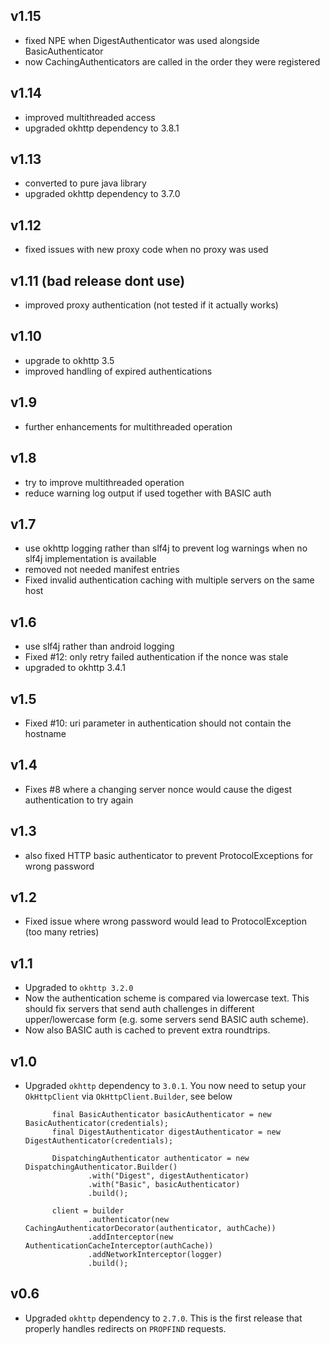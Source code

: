 ## v1.15

* fixed NPE when DigestAuthenticator was used alongside BasicAuthenticator
* now CachingAuthenticators are called in the order they were registered 

## v1.14

* improved multithreaded access
* upgraded okhttp dependency to 3.8.1

## v1.13

* converted to pure java library 
* upgraded okhttp dependency to 3.7.0

## v1.12

* fixed issues with new proxy code when no proxy was used

## v1.11 (bad release dont use)

* improved proxy authentication (not tested if it actually works)

## v1.10

* upgrade to okhttp 3.5
* improved handling of expired authentications

## v1.9

* further enhancements for multithreaded operation

## v1.8

* try to improve multithreaded operation
* reduce warning log output if used together with BASIC auth

## v1.7

* use okhttp logging rather than slf4j to prevent log warnings when 
  no slf4j implementation is available
* removed not needed manifest entries
* Fixed invalid authentication caching with multiple servers on the same host 
  
## v1.6
 
* use slf4j rather than android logging
* Fixed #12: only retry failed authentication if the nonce was stale
* upgraded to okhttp 3.4.1

## v1.5

* Fixed #10: uri parameter in authentication should not contain the hostname

## v1.4

* Fixes #8 where a changing server nonce would cause the digest authentication to try again

## v1.3

* also fixed HTTP basic authenticator to prevent ProtocolExceptions for wrong password

## v1.2

* Fixed issue where wrong password would lead to ProtocolException (too many retries)


## v1.1

* Upgraded to `okhttp 3.2.0`
* Now the authentication scheme is compared via lowercase text. This should fix servers that send
  auth challenges in different upper/lowercase form (e.g. some servers send BASIC auth scheme).
* Now also BASIC auth is cached to prevent extra roundtrips.


## v1.0

* Upgraded `okhttp` dependency to `3.0.1`. You now need to setup your `OkHttpClient` via `OkHttpClient.Builder`,
  see below


            final BasicAuthenticator basicAuthenticator = new BasicAuthenticator(credentials);
            final DigestAuthenticator digestAuthenticator = new DigestAuthenticator(credentials);

            DispatchingAuthenticator authenticator = new DispatchingAuthenticator.Builder()
                    .with("Digest", digestAuthenticator)
                    .with("Basic", basicAuthenticator)
                    .build();

            client = builder
                    .authenticator(new CachingAuthenticatorDecorator(authenticator, authCache))
                    .addInterceptor(new AuthenticationCacheInterceptor(authCache))
                    .addNetworkInterceptor(logger)
                    .build();

## v0.6

* Upgraded `okhttp` dependency to `2.7.0`. This is the first release that properly
 handles redirects on `PROPFIND` requests.